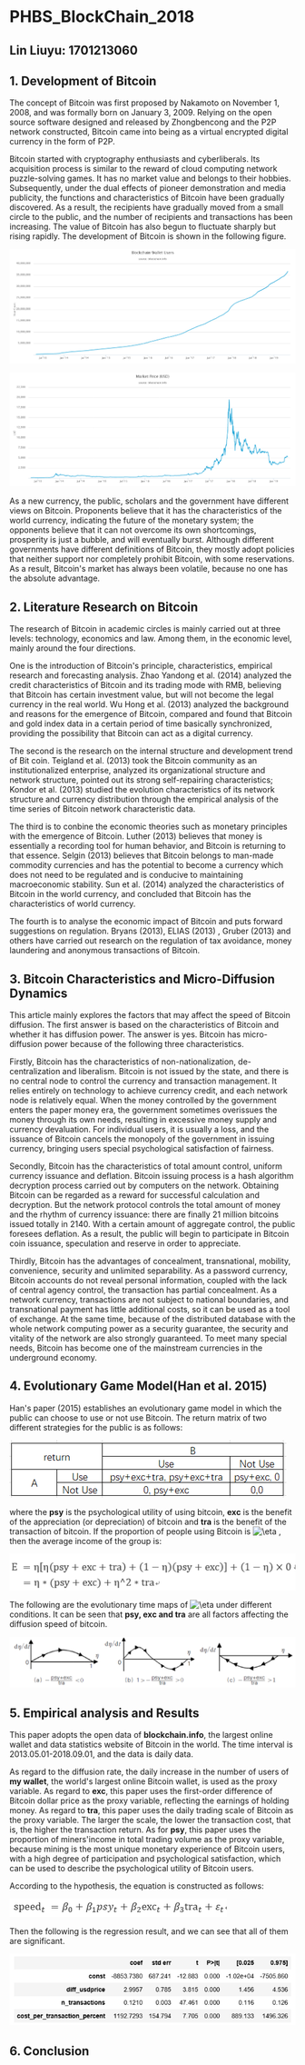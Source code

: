 # PHBS_BlockChain_2018


## Lin Liuyu: 1701213060

## 1. Development of Bitcoin
The concept of Bitcoin was first proposed by Nakamoto on November 1, 2008, and was formally born on January 3, 2009. Relying on the open source software designed and released by Zhongbencong and the P2P network constructed, Bitcoin came into being as a virtual encrypted digital currency in the form of P2P.

Bitcoin started with cryptography enthusiasts and cyberliberals. Its acquisition process is similar to the reward of cloud computing network puzzle-solving games. It has no market value and belongs to their hobbies. Subsequently, under the dual effects of pioneer demonstration and media publicity, the functions and characteristics of Bitcoin have been gradually discovered. As a result, the recipients have gradually moved from a small circle to the public, and the number of recipients and transactions has been increasing. The value of Bitcoin has also begun to fluctuate sharply but rising rapidly. The development of Bitcoin is shown in the following figure.  

![image](https://github.com/Louie-Lin/PHBS_BlockChain_2018/blob/master/n_users.png?raw=true)

![image](https://github.com/Louie-Lin/PHBS_BlockChain_2018/blob/master/usd_price_bitcoin.png?raw=true)

As a new currency, the public, scholars and the government have different views on Bitcoin. Proponents believe that it has the characteristics of the world currency, indicating the future of the monetary system; the opponents believe that it can not overcome its own shortcomings, prosperity is just a bubble, and will eventually burst. Although different governments have different definitions of Bitcoin, they mostly adopt policies that neither support nor completely prohibit Bitcoin, with some reservations. As a result, Bitcoin's market has always been volatile, because no one has the absolute advantage. 

## 2. Literature Research on Bitcoin
The research of Bitcoin in academic circles is mainly carried out at three levels: technology, economics and law. Among them, in the economic level, mainly around the four directions.

One is the introduction of Bitcoin's principle, characteristics, empirical research and forecasting analysis. Zhao Yandong et al. (2014) analyzed the credit characteristics of Bitcoin and its trading mode with RMB, believing that Bitcoin has certain investment value, but will not become the legal currency in the real world. Wu Hong et al. (2013) analyzed the background and reasons for the emergence of Bitcoin, compared and found that Bitcoin and gold index data in a certain period of time basically synchronized, providing the possibility that Bitcoin can act as a digital currency. 



The second is the research on the internal structure and development trend of Bit coin. Teigland et al. (2013) took the Bitcoin community as an institutionalized enterprise, analyzed its organizational structure and network structure, pointed out its strong self-repairing characteristics; Kondor et al. (2013) studied the evolution characteristics of its network structure and currency distribution through the empirical analysis of the time series of Bitcoin network characteristic data. 

The third is to conbine the economic theories such as monetary principles with the emergence of Bitcoin. Luther (2013) believes that money is essentially a recording tool for human behavior, and Bitcoin is returning to that essence. Selgin (2013) believes that Bitcoin belongs to man-made commodity currencies and has the potential to become a currency which does not need to be regulated and is conducive to maintaining macroeconomic stability. Sun et al. (2014) analyzed the characteristics of Bitcoin in the world currency, and concluded that Bitcoin has the characteristics of world currency. 

The fourth is to analyse the economic impact of Bitcoin and puts forward suggestions on regulation. Bryans (2013), ELIAS (2013) , Gruber (2013) and others have carried out research on the regulation of tax avoidance, money laundering and anonymous transactions of Bitcoin. 

## 3. Bitcoin Characteristics and Micro-Diffusion Dynamics 
This article mainly explores the factors that may affect the speed of Bitcoin diffusion. The first answer is based on the characteristics of Bitcoin and whether it has diffusion power. The answer is yes. Bitcoin has micro-diffusion power because of the following three characteristics. 

Firstly, Bitcoin has the characteristics of non-nationalization, de-centralization and liberalism. Bitcoin is not issued by the state, and there is no central node to control the currency and transaction management. It relies entirely on technology to achieve currency credit, and each network node is relatively equal. When the money controlled by the government enters the paper money era, the government sometimes overissues the money through its own needs, resulting in excessive money supply and currency devaluation. For individual users, it is usually a loss, and the issuance of Bitcoin cancels the monopoly of the government in issuing currency, bringing users special psychological satisfaction of fairness. 

Secondly, Bitcoin has the characteristics of total amount control, uniform currency issuance and deflation. Bitcoin issuing process is a hash algorithm decryption process carried out by computers on the network. Obtaining Bitcoin can be regarded as a reward for successful calculation and decryption. But the network protocol controls the total amount of money and the rhythm of currency issuance: there are finally 21 million bitcoins issued totally in 2140. With a certain amount of aggregate control, the public foresees deflation. As a result, the public will begin to participate in Bitcoin coin issuance, speculation and reserve in order to appreciate. 

Thirdly, Bitcoin has the advantages of concealment, transnational, mobility, convenience, security and unlimited separability. As a password currency, Bitcoin accounts do not reveal personal information, coupled with the lack of central agency control, the transaction has partial concealment. As a network currency, transactions are not subject to national boundaries, and transnational payment has little additional costs, so it can be used as a tool of exchange. At the same time, because of the distributed database with the whole network computing power as a security guarantee, the security and vitality of the network are also strongly guaranteed. To meet many special needs, Bitcoin has become one of the mainstream currencies in the underground economy. 

## 4. Evolutionary Game Model(Han et al. 2015)
Han's paper (2015) establishes an evolutionary game model in which the public can choose to use or not use Bitcoin. The return matrix of two different strategies for the public is as follows: 

![image](https://github.com/Louie-Lin/PHBS_BlockChain_2018/blob/master/return_matrix.png?raw=true)

where the **psy** is the psychological utility of using bitcoin, **exc** is the benefit of the appreciation (or depreciation) of bitcoin and **tra** is the benefit of the transaction of bitcoin.
If the proportion of people using Bitcoin is <img src="https://latex.codecogs.com/gif.latex?\eta" title="\eta" /> , then the average income of the group is: 

![image](https://github.com/Louie-Lin/PHBS_BlockChain_2018/blob/master/formula.png?raw=true)

The following are the evolutionary time maps of  <img src="https://latex.codecogs.com/gif.latex?\eta" title="\eta" />  under different conditions. It can be seen that **psy, exc and tra** are all factors affecting the diffusion speed of bitcoin. 

![image](https://github.com/Louie-Lin/PHBS_BlockChain_2018/blob/master/evolutionary_game_model%20.png?raw=true)

## 5. Empirical analysis and Results
This paper adopts the open data of **blockchain.info**, the largest online wallet and data statistics website of Bitcoin in the world. The time interval is 2013.05.01-2018.09.01, and the data is daily data.

As regard to the diffusion rate, the daily increase in the number of users of **my wallet**, the world's largest online Bitcoin wallet, is used as the proxy variable. As regard to **exc**, this paper uses the first-order difference of Bitcoin dollar price as the proxy variable, reflecting the earnings of holding money. As regard to **tra**, this paper uses the daily trading scale of Bitcoin as the proxy variable. The larger the scale, the lower the transaction cost, that is, the higher the transaction return. As for **psy**, this paper uses the proportion of miners'income in total trading volume as the proxy variable, because mining is the most unique monetary experience of Bitcoin users, with a high degree of participation and psychological satisfaction, which can be used to describe the psychological utility of Bitcoin users. 

According to the hypothesis, the equation is constructed as follows: 

![image](https://github.com/Louie-Lin/PHBS_BlockChain_2018/blob/master/formula_2.png?raw=true)

Then the following is the regression result, and we can see that all of them are significant.

![image](https://github.com/Louie-Lin/PHBS_BlockChain_2018/blob/master/ols_result.png?raw=true)

## 6. Conclusion
